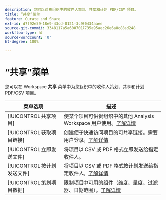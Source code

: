 ```yaml
---
description: 您可以对贵组织中的收件人策划、共享和计划 PDF/CSV 项目。
title: “共享”菜单
feature: Curate and Share
exl-id: d7f92e59-18e9-43cd-8121-3c970434aaee
source-git-commit: 3348117a5a6007017735a95aec26e6a8c88ad248
workflow-type: ht
source-wordcount: '0'
ht-degree: 100%

---
```


# “共享”菜单

您可以在 Workspace **共享** 菜单中为您组织中的收件人策划、共享和计划 PDF/CSV 项目。

| 菜单选项 | 描述 |
| --- | --- |
| [!UICONTROL 共享项目] | 使某个项目可供贵组织中的其他 Analysis Workspace 用户使用。[了解详情](https://experienceleague.adobe.com/docs/analytics/analyze/analysis-workspace/curate-share/share-projects.html?lang=zh-Hans) |
| [!UICONTROL 获取项目链接] | 创建便于快速访问项目的可共享链接。需要用户登录。[了解详情](https://experienceleague.adobe.com/docs/analytics/analyze/analysis-workspace/curate-share/shareable-links.html?lang=zh-Hans) |
| [!UICONTROL 立即发送文件] | 将项目以 CSV 或 PDF 格式立即发送给指定收件人。 |
| [!UICONTROL 按计划发送文件] | 将项目以 CSV 或 PDF 格式按计划发送给指定收件人。[了解详情](https://experienceleague.adobe.com/docs/analytics/analyze/analysis-workspace/curate-share/t-schedule-report.html?lang=zh-Hans) |
| [!UICONTROL 策划项目数据] | 限制项目中可用的组件（维度、量度、过滤器、日期范围）。[了解详情](https://experienceleague.adobe.com/docs/analytics/analyze/analysis-workspace/curate-share/curate.html?lang=zh-Hans) |
